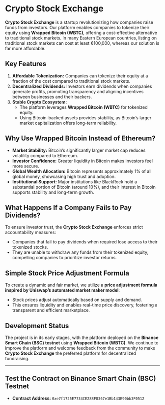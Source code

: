 # Crypto Stock Exchange

**Crypto Stock Exchange** is a startup revolutionizing how companies raise funds from investors. Our platform enables companies to tokenize their equity using **Wrapped Bitcoin (WBTC)**, offering a cost-effective alternative to traditional stock markets. In many Eastern European countries, listing on traditional stock markets can cost at least €100,000, whereas our solution is far more affordable.

## Key Features

1. **Affordable Tokenization:** Companies can tokenize their equity at a fraction of the cost compared to traditional stock markets.
2. **Decentralized Dividends:** Investors earn dividends when companies generate profits, promoting transparency and aligning incentives between businesses and their backers.
3. **Stable Crypto Ecosystem:**
   - The platform leverages **Wrapped Bitcoin (WBTC)** for tokenized equity.
   - Using Bitcoin-backed assets provides stability, as Bitcoin’s larger market capitalization offers long-term reliability.

## Why Use Wrapped Bitcoin Instead of Ethereum?

- **Market Stability:** Bitcoin’s significantly larger market cap reduces volatility compared to Ethereum.
- **Investor Confidence:** Greater liquidity in Bitcoin makes investors feel more secure.
- **Global Wealth Allocation:** Bitcoin represents approximately 1% of all global money, showcasing high trust and adoption.
- **Institutional Support:** Major institutions like BlackRock hold a substantial portion of Bitcoin (around 10%), and their interest in Bitcoin supports stability and long-term growth.

## What Happens If a Company Fails to Pay Dividends?

To ensure investor trust, the **Crypto Stock Exchange** enforces strict accountability measures:
- Companies that fail to pay dividends when required lose access to their tokenized stocks.
- They are unable to withdraw any funds from their tokenized equity, compelling companies to prioritize investor returns.

## Simple Stock Price Adjustment Formula

To create a dynamic and fair market, we utilize a **price adjustment formula inspired by Uniswap’s automated market maker model**:
- Stock prices adjust automatically based on supply and demand.
- This ensures liquidity and enables real-time price discovery, fostering a transparent and efficient marketplace.

## Development Status

The project is in its early stages, with the platform deployed on the **Binance Smart Chain (BSC) testnet** using **Wrapped Bitcoin (WBTC)**. We continue to improve the platform and welcome feedback from the community to make **Crypto Stock Exchange** the preferred platform for decentralized fundraising.

---

## Test the Contract on Binance Smart Chain (BSC) Testnet

- **Contract Address:** `0xe7f1725E7734CE288F8367e1Bb143E90bb3F0512`

